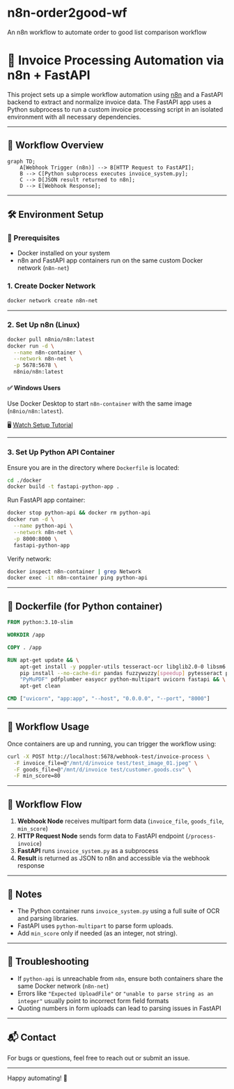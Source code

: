 # n8n-order2good-wf
An n8n workflow to automate order to good list comparison workflow

# 🧾 Invoice Processing Automation via n8n + FastAPI

This project sets up a simple workflow automation using [n8n](https://n8n.io/) and a FastAPI backend to extract and normalize invoice data. The FastAPI app uses a Python subprocess to run a custom invoice processing script in an isolated environment with all necessary dependencies.

---

## 📐 Workflow Overview

```mermaid
graph TD;
    A[Webhook Trigger (n8n)] --> B[HTTP Request to FastAPI];
    B --> C[Python subprocess executes invoice_system.py];
    C --> D[JSON result returned to n8n];
    D --> E[Webhook Response];
```

---

## 🛠️ Environment Setup

### 🐳 Prerequisites
- Docker installed on your system
- n8n and FastAPI app containers run on the same custom Docker network (`n8n-net`)

### 1. Create Docker Network
```bash
docker network create n8n-net
```

---

### 2. Set Up n8n (Linux)
```bash
docker pull n8nio/n8n:latest
docker run -d \
  --name n8n-container \
  --network n8n-net \
  -p 5678:5678 \
  n8nio/n8n:latest
```

#### ✅ Windows Users
Use Docker Desktop to start `n8n-container` with the same image (`n8nio/n8n:latest`).

🖥️ [Watch Setup Tutorial](https://www.youtube.com/watch?v=dC2Q_cyzgjg)

---

### 3. Set Up Python API Container
Ensure you are in the directory where `Dockerfile` is located:
```bash
cd ./docker
docker build -t fastapi-python-app .
```

Run FastAPI app container:
```bash
docker stop python-api && docker rm python-api
docker run -d \
  --name python-api \
  --network n8n-net \
  -p 8000:8000 \
  fastapi-python-app
```

Verify network:
```bash
docker inspect n8n-container | grep Network
docker exec -it n8n-container ping python-api
```

---

## 📄 Dockerfile (for Python container)

```Dockerfile
FROM python:3.10-slim

WORKDIR /app

COPY . /app

RUN apt-get update && \
    apt-get install -y poppler-utils tesseract-ocr libglib2.0-0 libsm6 libxrender1 libxext6 && \
    pip install --no-cache-dir pandas fuzzywuzzy[speedup] pytesseract pdf2image pillow \
    "PyMuPDF" pdfplumber easyocr python-multipart uvicorn fastapi && \
    apt-get clean

CMD ["uvicorn", "app:app", "--host", "0.0.0.0", "--port", "8000"]
```

---

## 🚀 Workflow Usage

Once containers are up and running, you can trigger the workflow using:

```bash
curl -X POST http://localhost:5678/webhook-test/invoice-process \
  -F invoice_file=@"/mnt/d/invoice test/test_image_01.jpeg" \
  -F goods_file=@"/mnt/d/invoice test/customer.goods.csv" \
  -F min_score=80
```

---

## 🔄 Workflow Flow

1. **Webhook Node** receives multipart form data (`invoice_file`, `goods_file`, `min_score`)
2. **HTTP Request Node** sends form data to FastAPI endpoint (`/process-invoice`)
3. **FastAPI** runs `invoice_system.py` as a subprocess
4. **Result** is returned as JSON to n8n and accessible via the webhook response

---

## 🧠 Notes

- The Python container runs `invoice_system.py` using a full suite of OCR and parsing libraries.
- FastAPI uses `python-multipart` to parse form uploads.
- Add `min_score` only if needed (as an integer, not string).

---

## 🧩 Troubleshooting

- If `python-api` is unreachable from `n8n`, ensure both containers share the same Docker network (`n8n-net`)
- Errors like `"Expected UploadFile"` or `"unable to parse string as an integer"` usually point to incorrect form field formats
- Quoting numbers in form uploads can lead to parsing issues in FastAPI

---

## 📬 Contact

For bugs or questions, feel free to reach out or submit an issue.

---

Happy automating! 🎉
